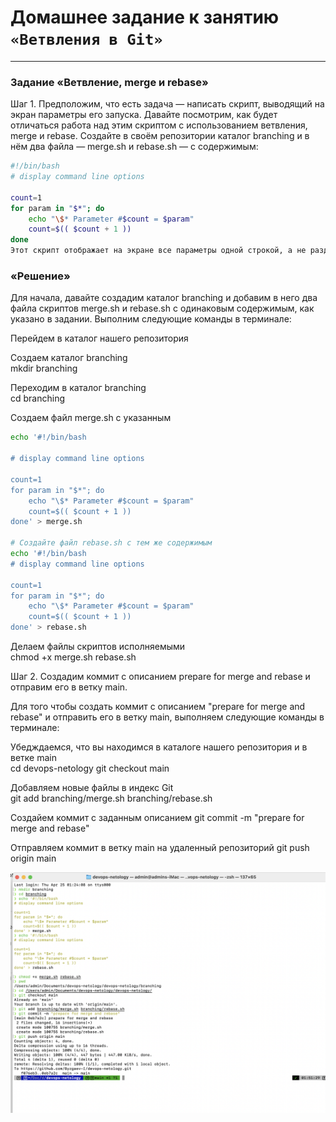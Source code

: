 # Домашнее задание к занятию `«Ветвления в Git»`

---

### Задание «Ветвление, merge и rebase»

Шаг 1. Предположим, что есть задача — написать скрипт, выводящий на экран параметры его запуска. Давайте посмотрим, как будет отличаться работа над этим скриптом с использованием ветвления, merge и rebase.
Создайте в своём репозитории каталог branching и в нём два файла — merge.sh и rebase.sh — с содержимым:

```bash
#!/bin/bash
# display command line options

count=1
for param in "$*"; do
    echo "\$* Parameter #$count = $param"
    count=$(( $count + 1 ))
done
Этот скрипт отображает на экране все параметры одной строкой, а не разделяет их.
```
### «Решение»

Для начала, давайте создадим каталог branching и добавим в него два файла скриптов merge.sh и rebase.sh с одинаковым содержимым, как указано в задании. 
Выполним следующие команды в терминале:

Перейдем в каталог нашего репозитория 

Создаем каталог branching  
mkdir branching

Переходим в каталог branching  
cd branching

Создаем файл merge.sh с указанным   

```bash
echo '#!/bin/bash

# display command line options

count=1
for param in "$*"; do
    echo "\$* Parameter #$count = $param"
    count=$(( $count + 1 ))
done' > merge.sh

# Создайте файл rebase.sh с тем же содержимым
echo '#!/bin/bash
# display command line options

count=1
for param in "$*"; do
    echo "\$* Parameter #$count = $param"
    count=$(( $count + 1 ))
done' > rebase.sh
```

Делаем файлы скриптов исполняемыми  
chmod +x merge.sh rebase.sh

Шаг 2. Создадим коммит с описанием prepare for merge and rebase и отправим его в ветку main.

Для того чтобы создать коммит с описанием "prepare for merge and rebase" и отправить его в ветку main, выполняем следующие команды в терминале:

Убедждаемся, что вы находимся в каталоге нашего репозитория и в ветке main  
cd devops-netology
git checkout main

Добавляем новые файлы в индекс Git  
git add branching/merge.sh branching/rebase.sh

Создайем коммит с заданным описанием
git commit -m "prepare for merge and rebase"

Отправляем коммит в ветку main на удаленный репозиторий
git push origin main

![Image](https://github.com/Byzgaev-I/-Branching-in-Git-/blob/main/1-1.png)
